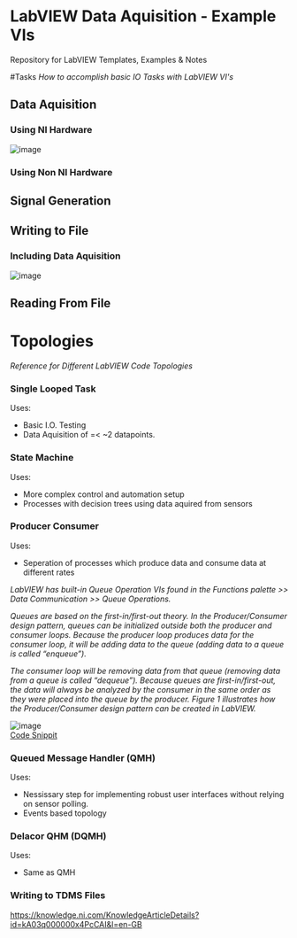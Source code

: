 # LabVIEW Data Aquisition - Example VIs
Repository for LabVIEW Templates, Examples &amp; Notes

#Tasks
_How to accomplish basic IO Tasks with LabVIEW VI's_

## Data Aquisition
### Using NI Hardware
![image](https://user-images.githubusercontent.com/97303986/194306769-392716a5-fabf-4ded-ae17-2e05306cdc13.png)

### Using Non NI Hardware

## Signal Generation


## Writing to File
### Including Data Aquisition
![image](https://user-images.githubusercontent.com/97303986/194360677-766b887f-db46-428a-b47b-8f9b2afa268f.png)


## Reading From File



# Topologies
_Reference for Different LabVIEW Code Topologies_

### Single Looped Task
Uses:
- Basic I.O. Testing
- Data Aquisition of =< ~2 datapoints.

### State Machine 
Uses:
- More complex control and automation setup
- Processes with decision trees using data aquired from sensors

### Producer Consumer
Uses:
- Seperation of processes which produce data and consume data at different rates

_LabVIEW has built-in Queue Operation VIs found in the Functions palette >> Data Communication >> Queue Operations._

_Queues are based on the first-in/first-out theory. In the Producer/Consumer design pattern, queues can be initialized outside both the producer and consumer loops. Because the producer loop produces data for the consumer loop, it will be adding data to the queue (adding data to a queue is called “enqueue”)._

_The consumer loop will be removing data from that queue (removing data from a queue is called “dequeue”). Because queues are first-in/first-out, the data will always be analyzed by the consumer in the same order as they were placed into the queue by the producer. Figure 1 illustrates how the Producer/Consumer design pattern can be created in LabVIEW._

![image](https://user-images.githubusercontent.com/97303986/195037373-165fc5dd-34dc-4019-84d6-5642431be564.png) <br>
[Code Snippit](https://ni.scene7.com/is/image/ni/ProducerConsumer%20Design%20Pattern?scl=1)


### Queued Message Handler (QMH)
Uses:
- Nessissary step for implementing robust user interfaces without relying on sensor polling.
- Events based topology

### Delacor QHM (DQMH)
Uses:
- Same as QMH


### Writing to TDMS Files
https://knowledge.ni.com/KnowledgeArticleDetails?id=kA03q000000x4PcCAI&l=en-GB
